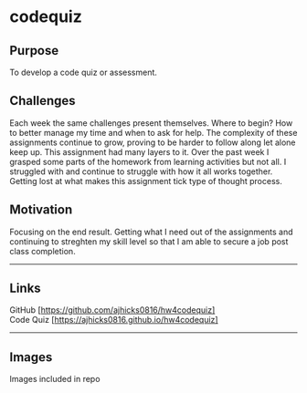 # codequiz

## Purpose
To develop a code quiz or assessment.

## Challenges
Each week the same challenges present themselves. Where to begin? How to better manage my time and when to ask for help. The complexity of these assignments continue to grow, proving to be harder to follow along let alone keep up. This assignment had many layers to it. Over the past week I grasped some parts of the homework from learning activities but not all. I struggled with and continue to struggle with how it all works together. Getting lost at what makes this assignment tick type of thought process.

## Motivation
Focusing on the end result. Getting what I need out of the assignments and continuing to streghten my skill level so that I am able to secure a job post class completion.

---
## Links
GitHub [https://github.com/ajhicks0816/hw4codequiz]  
Code Quiz [https://ajhicks0816.github.io/hw4codequiz]

---
## Images
Images included in repo